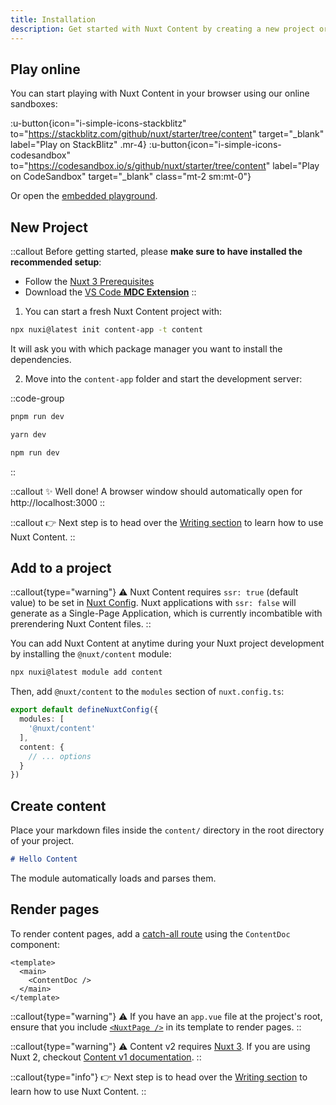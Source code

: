 ```yaml
---
title: Installation
description: Get started with Nuxt Content by creating a new project or adding it to an existing Nuxt application.
---
```


## Play online

You can start playing with Nuxt Content in your browser using our online sandboxes:

:u-button{icon="i-simple-icons-stackblitz" to="https://stackblitz.com/github/nuxt/starter/tree/content" target="_blank" label="Play on StackBlitz" .mr-4}
:u-button{icon="i-simple-icons-codesandbox" to="https://codesandbox.io/s/github/nuxt/starter/tree/content" label="Play on CodeSandbox" target="_blank" class="mt-2 sm:mt-0"}

Or open the [embedded playground](/playground).

## New Project

::callout
Before getting started, please **make sure to have installed the recommended setup**:
* Follow the [Nuxt 3 Prerequisites](https://nuxt.com/docs/getting-started/installation#prerequisites)
* Download the [VS Code **MDC Extension**](https://marketplace.visualstudio.com/items?itemName=Nuxt.mdc)
::

1. You can start a fresh Nuxt Content project with:

```bash [Terminal]
npx nuxi@latest init content-app -t content
```

It will ask you with which package manager you want to install the dependencies.

2. Move into the `content-app` folder and start the development server:

::code-group
```bash [pnpm]
pnpm run dev
```

```bash [yarn]
yarn dev
```

```bash [npm]
npm run dev
```
::

::callout
✨ Well done! A browser window should automatically open for http://localhost:3000
::

::callout
👉 Next step is to head over the [Writing section](/usage/content-directory) to learn how to use Nuxt Content.
::

## Add to a project

::callout{type="warning"}
⚠️ Nuxt Content requires `ssr: true` (default value) to be set in [Nuxt Config](https://nuxt.com/docs/guide/directory-structure/nuxt-config). Nuxt applications with `ssr: false` will generate as a Single-Page Application, which is currently incombatible with prerendering Nuxt Content files.
::

You can add Nuxt Content at anytime during your Nuxt project development by installing the `@nuxt/content` module:
```bash
npx nuxi@latest module add content
```

Then, add `@nuxt/content` to the `modules` section of `nuxt.config.ts`:

```ts [nuxt.config.ts]
export default defineNuxtConfig({
  modules: [
    '@nuxt/content'
  ],
  content: {
    // ... options
  }
})
```

## Create content

Place your markdown files inside the `content/` directory in the root directory of your project.

```md [content/index.md]
# Hello Content
```

The module automatically loads and parses them.

## Render pages

To render content pages, add a [catch-all route](https://nuxt.com/docs/guide/directory-structure/pages#catch-all-route) using the `ContentDoc` component:

```vue [pages/[...slug\\].vue]
<template>
  <main>
    <ContentDoc />
  </main>
</template>
```

::callout{type="warning"}
⚠️ If you have an `app.vue` file at the project's root, ensure that you include [`<NuxtPage />`](https://nuxt.com/docs/api/components/nuxt-page#nuxtpage) in its template to render pages.
::

::callout{type="warning"}
⚠️ Content v2 requires [Nuxt 3](https://nuxt.com). If you are using Nuxt 2, checkout [Content v1 documentation](/v1/getting-started/installation).
::

::callout{type="info"}
👉 Next step is to head over the [Writing section](/usage/content-directory) to learn how to use Nuxt Content.
::

